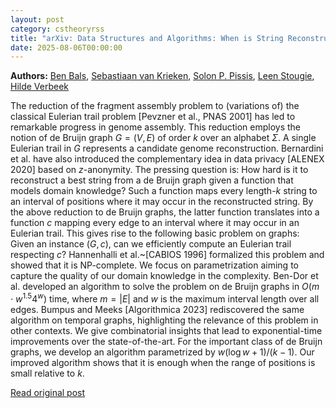 ```yaml
---
layout: post
category: cstheoryrss
title: "arXiv: Data Structures and Algorithms: When is String Reconstruction using de Bruijn Graphs Hard?"
date: 2025-08-06T00:00:00
---
```


**Authors:** [Ben Bals](https://dblp.uni-trier.de/search?q=Ben+Bals), [Sebastiaan van Krieken](https://dblp.uni-trier.de/search?q=Sebastiaan+van+Krieken), [Solon P. Pissis](https://dblp.uni-trier.de/search?q=Solon+P.+Pissis), [Leen Stougie](https://dblp.uni-trier.de/search?q=Leen+Stougie), [Hilde Verbeek](https://dblp.uni-trier.de/search?q=Hilde+Verbeek)

The reduction of the fragment assembly problem to (variations of) the
classical Eulerian trail problem [Pevzner et al., PNAS 2001] has led to
remarkable progress in genome assembly. This reduction employs the notion of de
Bruijn graph $G=(V,E)$ of order $k$ over an alphabet $\Sigma$. A single
Eulerian trail in $G$ represents a candidate genome reconstruction. Bernardini
et al. have also introduced the complementary idea in data privacy [ALENEX
2020] based on $z$-anonymity.
The pressing question is: How hard is it to reconstruct a best string from a
de Bruijn graph given a function that models domain knowledge? Such a function
maps every length-$k$ string to an interval of positions where it may occur in
the reconstructed string. By the above reduction to de Bruijn graphs, the
latter function translates into a function $c$ mapping every edge to an
interval where it may occur in an Eulerian trail. This gives rise to the
following basic problem on graphs: Given an instance $(G,c)$, can we
efficiently compute an Eulerian trail respecting $c$? Hannenhalli et
al.~[CABIOS 1996] formalized this problem and showed that it is NP-complete.
We focus on parametrization aiming to capture the quality of our domain
knowledge in the complexity. Ben-Dor et al. developed an algorithm to solve the
problem on de Bruijn graphs in $O(m \cdot w^{1.5} 4^{w})$ time, where $m=|E|$
and $w$ is the maximum interval length over all edges. Bumpus and Meeks
[Algorithmica 2023] rediscovered the same algorithm on temporal graphs,
highlighting the relevance of this problem in other contexts. We give
combinatorial insights that lead to exponential-time improvements over the
state-of-the-art. For the important class of de Bruijn graphs, we develop an
algorithm parametrized by $w (\log w+1) /(k-1)$. Our improved algorithm shows
that it is enough when the range of positions is small relative to $k$.

[Read original post](http://arxiv.org/abs/2508.03433v1)
